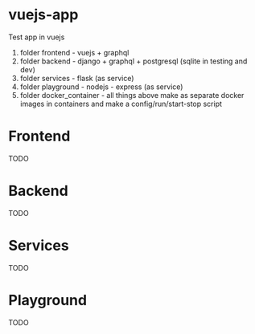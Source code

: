 # vuejs-app

Test app in vuejs

1. folder frontend - vuejs + graphql
2. folder backend - django + graphql + postgresql (sqlite in testing and dev) 
3. folder services - flask (as service)
4. folder playground - nodejs - express (as service)
5. folder docker_container - all things above make as separate docker images in containers and make a config/run/start-stop script

# Frontend
TODO

# Backend
TODO

# Services
TODO

# Playground
TODO
